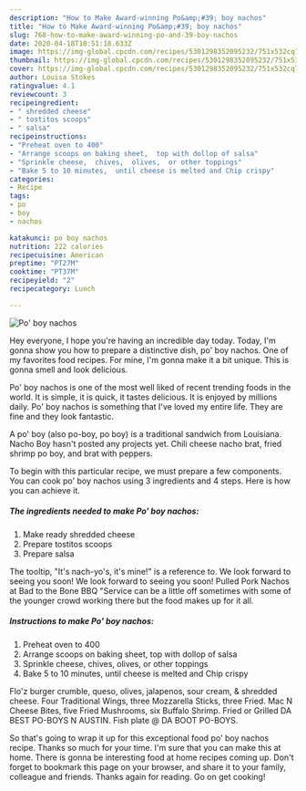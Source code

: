 ```yaml
---
description: "How to Make Award-winning Po&amp;#39; boy nachos"
title: "How to Make Award-winning Po&amp;#39; boy nachos"
slug: 768-how-to-make-award-winning-po-and-39-boy-nachos
date: 2020-04-18T10:51:18.633Z
image: https://img-global.cpcdn.com/recipes/5301298352095232/751x532cq70/po-boy-nachos-recipe-main-photo.jpg
thumbnail: https://img-global.cpcdn.com/recipes/5301298352095232/751x532cq70/po-boy-nachos-recipe-main-photo.jpg
cover: https://img-global.cpcdn.com/recipes/5301298352095232/751x532cq70/po-boy-nachos-recipe-main-photo.jpg
author: Louisa Stokes
ratingvalue: 4.1
reviewcount: 3
recipeingredient:
- " shredded cheese"
- " tostitos scoops"
- " salsa"
recipeinstructions:
- "Preheat oven to 400"
- "Arrange scoops on baking sheet,  top with dollop of salsa"
- "Sprinkle cheese,  chives,  olives,  or other toppings"
- "Bake 5 to 10 minutes,  until cheese is melted and Chip crispy"
categories:
- Recipe
tags:
- po
- boy
- nachos

katakunci: po boy nachos 
nutrition: 222 calories
recipecuisine: American
preptime: "PT27M"
cooktime: "PT37M"
recipeyield: "2"
recipecategory: Lunch

---
```



![Po&#39; boy nachos](https://img-global.cpcdn.com/recipes/5301298352095232/751x532cq70/po-boy-nachos-recipe-main-photo.jpg)

Hey everyone, I hope you're having an incredible day today. Today, I'm gonna show you how to prepare a distinctive dish, po&#39; boy nachos. One of my favorites food recipes. For mine, I'm gonna make it a bit unique. This is gonna smell and look delicious.

Po&#39; boy nachos is one of the most well liked of recent trending foods in the world. It is simple, it is quick, it tastes delicious. It is enjoyed by millions daily. Po&#39; boy nachos is something that I've loved my entire life. They are fine and they look fantastic.

A po&#39; boy (also po-boy, po boy) is a traditional sandwich from Louisiana. Nacho Boy hasn&#39;t posted any projects yet. Chili cheese nacho brat, fried shrimp po boy, and brat with peppers.


To begin with this particular recipe, we must prepare a few components. You can cook po&#39; boy nachos using 3 ingredients and 4 steps. Here is how you can achieve it.

<!--inarticleads1-->

##### The ingredients needed to make Po&#39; boy nachos:

1. Make ready  shredded cheese
1. Prepare  tostitos scoops
1. Prepare  salsa


The tooltip, &#34;It&#39;s nach-yo&#39;s, it&#39;s mine!&#34; is a reference to. We look forward to seeing you soon! We look forward to seeing you soon! Pulled Pork Nachos at Bad to the Bone BBQ &#34;Service can be a little off sometimes with some of the younger crowd working there but the food makes up for it all. 

<!--inarticleads2-->

##### Instructions to make Po&#39; boy nachos:

1. Preheat oven to 400
1. Arrange scoops on baking sheet,  top with dollop of salsa
1. Sprinkle cheese,  chives,  olives,  or other toppings
1. Bake 5 to 10 minutes,  until cheese is melted and Chip crispy


Flo&#39;z burger crumble, queso, olives, jalapenos, sour cream, &amp; shredded cheese. Four Traditional Wings, three Mozzarella Sticks, three Fried. Mac N Cheese Bites, five Fried Mushrooms, six Buffalo Shrimp. Fried or Grilled DA BEST PO-BOYS N AUSTIN. Fish plate @ DA BOOT PO-BOYS. 

So that's going to wrap it up for this exceptional food po&#39; boy nachos recipe. Thanks so much for your time. I'm sure that you can make this at home. There is gonna be interesting food at home recipes coming up. Don't forget to bookmark this page on your browser, and share it to your family, colleague and friends. Thanks again for reading. Go on get cooking!
